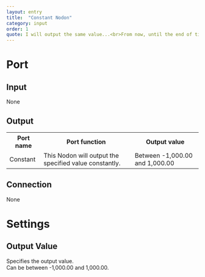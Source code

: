 ```yaml
---
layout: entry
title:  "Constant Nodon"
category: input
order: 1
quote: I will output the same value...<br>From now, until the end of time!
---
```

<h1>Port</h1>
<h2>Input</h2>
<p>None</p>
<h2>Output</h2>
<table>
    <tbody>
        <tr>
            <th>Port name</th>
            <th>Port function</th>
            <th>Output value</th>
        </tr>
        <tr>
            <td label="Port name"><span>Constant</span></td>
            <td label="Port function"><span>This Nodon will output the specified value constantly.</span></td>
            <td label="Port Output value"><span>Between -1,000.00 and 1,000.00</span></td>
        </tr>
    </tbody>
</table>
<h2>Connection</h2>
<p>None</p>
<h1>Settings</h1>
<h2>Output Value</h2>
<p>Specifies the output value.<br />Can be between -1,000.00 and 1,000.00.</p>